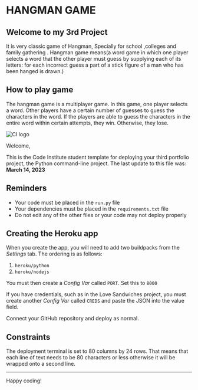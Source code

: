 
# HANGMAN GAME
##  Welcome to my 3rd Project
It is very classic game of Hangman, Specially for school ,colleges and family gathering . Hangman game means(a word game in which one player selects a word that the other player must guess by supplying each of its letters: for each incorrect guess a part of a stick figure of a man who has been hanged is drawn.)

## How to play game
The hangman game is a multiplayer game. In this game, one player selects a word. Other players have a certain number of guesses to guess the characters in the word. If the players are able to guess the characters in the entire word within certain attempts, they win. Otherwise, they lose.












































































































![CI logo](https://codeinstitute.s3.amazonaws.com/fullstack/ci_logo_small.png)

Welcome,

This is the Code Institute student template for deploying your third portfolio project, the Python command-line project. The last update to this file was: **March 14, 2023**

## Reminders

- Your code must be placed in the `run.py` file
- Your dependencies must be placed in the `requirements.txt` file
- Do not edit any of the other files or your code may not deploy properly

## Creating the Heroku app

When you create the app, you will need to add two buildpacks from the _Settings_ tab. The ordering is as follows:

1. `heroku/python`
2. `heroku/nodejs`

You must then create a _Config Var_ called `PORT`. Set this to `8000`

If you have credentials, such as in the Love Sandwiches project, you must create another _Config Var_ called `CREDS` and paste the JSON into the value field.

Connect your GitHub repository and deploy as normal.

## Constraints

The deployment terminal is set to 80 columns by 24 rows. That means that each line of text needs to be 80 characters or less otherwise it will be wrapped onto a second line.

---

Happy coding!
